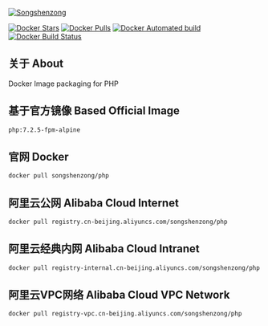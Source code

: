 [![Songshenzong](http://songshenzong.com/images/logo.png)](http://songshenzong.com)

[![Docker Stars](https://img.shields.io/docker/stars/songshenzong/php.svg?style=flat-square)](https://hub.docker.com/r/songshenzong/php/)
[![Docker Pulls](https://img.shields.io/docker/pulls/songshenzong/php.svg?style=flat-square)](https://hub.docker.com/r/songshenzong/php/)
[![Docker Automated build](https://img.shields.io/docker/automated/songshenzong/php.svg?style=flat-square)](https://hub.docker.com/r/songshenzong/php/)
[![Docker Build Status](https://img.shields.io/docker/build/songshenzong/php.svg?style=flat-square)](https://hub.docker.com/r/songshenzong/php/)


## 关于 About
Docker Image packaging for PHP


## 基于官方镜像 Based Official Image

```bash
php:7.2.5-fpm-alpine
```

## 官网 Docker

```bash
docker pull songshenzong/php
```

## 阿里云公网 Alibaba Cloud Internet

```bash
docker pull registry.cn-beijing.aliyuncs.com/songshenzong/php
```

## 阿里云经典内网 Alibaba Cloud Intranet

```bash
docker pull registry-internal.cn-beijing.aliyuncs.com/songshenzong/php
```


## 阿里云VPC网络 Alibaba Cloud VPC Network

```bash
docker pull registry-vpc.cn-beijing.aliyuncs.com/songshenzong/php
```
